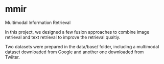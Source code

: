 # mmir
Multimodal Information Retrieval

In this project, we designed a few fusion approaches to combine image retrieval and text retrieval to improve the retrieval qualtiy.

Two datasets were prepared in the data/base/ folder, including a multimodal dataset downloaded from Google and another one downloaded from Twiiter.

